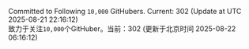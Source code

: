 Committed to Following `10,000` GitHubers. Current: <!-- FOLLOWING_COUNT -->302<!-- FOLLOWING_COUNT --> (Update at UTC <!-- LAST_UPDATED -->2025-08-21 22:16:12<!-- LAST_UPDATED -->)<br>
致力于关注`10,000`个GitHuber。当前：<!-- FOLLOWING_COUNT -->302<!-- FOLLOWING_COUNT --> (更新于北京时间 <!-- LAST_UPDATED_CST -->2025-08-22 06:16:12<!-- LAST_UPDATED_CST -->)
